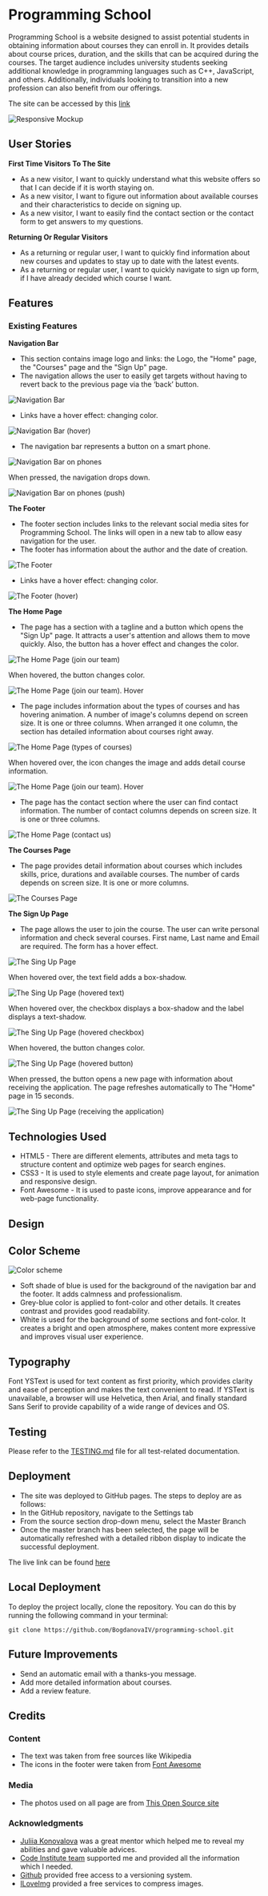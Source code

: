 # Programming School

Programming School is a website designed to assist potential students in obtaining information about courses they can enroll in. It provides details about course prices, duration, and the skills that can be acquired during the courses. The target audience includes university students seeking additional knowledge in programming languages such as C++, JavaScript, and others. Additionally, individuals looking to transition into a new profession can also benefit from our offerings.

The site can be accessed by this [link](https://bogdanovaiv.github.io/programming-school/)

![Responsive Mockup](documentation/programming-school-mockup.png)

## User Stories

__First Time Visitors To The Site__

 - As a new visitor, I want to quickly understand what this website offers so that I can decide if it is worth staying on.
 - As a new visitor, I want to figure out information about available courses and their characteristics to decide on signing up.
 - As a new visitor, I want to easily find the contact section or the contact form to get answers to my questions.

__Returning Or Regular Visitors__

 - As a returning or regular user, I want to quickly find information about new courses and updates to stay up to date with the latest events.
 - As a returning or regular user, I want to quickly navigate to sign up form, if I have already decided which course I want.

## Features

### Existing Features

__Navigation Bar__

 - This section contains image logo and links: the Logo, the "Home" page, the "Courses" page and the "Sign Up" page.
 - The navigation allows the user to easily get targets without having to revert back to the previous page via the ‘back’ button.
  
 ![Navigation Bar](documentation/programming-school-navigation-bar.png) 

 - Links have a hover effect: changing color.

 ![Navigation Bar (hover)](documentation/programming-school-navigation-bar-hover.png) 

 - The navigation bar represents a button on a smart phone.

 ![Navigation Bar on phones](documentation/programming-school-navigation-bar-phone.png)
         
  When pressed, the navigation drops down.

  ![Navigation Bar  on phones (push)](documentation/programming-school-navigation-bar-phone-push.png)

__The Footer__

 - The footer section includes links to the relevant social media sites for Programming School. The links will open in a new tab to allow easy navigation for the user.
 - The footer has information about the author and the date of creation.

 ![The Footer](documentation/programming-school-footer.png)

 - Links have a hover effect: changing color.

 ![The Footer (hover)](documentation/programming-school-footer-hover.png)

__The Home Page__

 - The page has a section with a tagline and a button which opens the "Sign Up" page. It attracts a user's attention and allows them to move quickly. Also, the button has a hover effect and changes the color.

 ![The Home Page (join our team)](documentation/programming-school-home-join-our-team.png)
 
  When hovered, the button changes color.

  ![The Home Page (join our team). Hover](documentation/programming-school-home-join-our-team-hover.png)
 
 - The page includes information about the types of courses and has hovering animation. A number of image's columns depend on screen size. It is one or three columns. When arranged it one column, the section has detailed information about courses right away.

 ![The Home Page (types of courses)](documentation/programming-school-home-types-courses.png)

  When hovered over, the icon changes the image and adds detail course information.

  ![The Home Page (join our team). Hover](documentation/programming-school-home-types-courses-hover.png)
 
 - The page has the contact section where the user can find contact information. The number of contact columns depends on screen size. It is one or three columns.

 ![The Home Page (contact us)](documentation/programming-school-home-contact-us.png)

__The Courses Page__

- The page provides detail information about courses which includes skills, price, durations and available courses. The number of cards depends on screen size. It is one or more columns.

 ![The Courses Page](documentation/programming-school-courses.png)

__The Sign Up Page__

 - The page allows the user to join the course. The user can write personal information and check several courses. First name, Last name and Email are required. The form has a hover effect.

 ![The Sing Up Page](documentation/programming-school-signup.png)

  When hovered over, the text field adds a box-shadow.

  ![The Sing Up Page (hovered text)](documentation/programming-school-signup-hover-text.png)

  When hovered over, the checkbox displays a box-shadow and the label displays a text-shadow.

  ![The Sing Up Page (hovered checkbox)](documentation/programming-school-signup-hover-checkbox.png)

  When hovered, the button changes color.

  ![The Sing Up Page (hovered button)](documentation/programming-school-signup-hover-button.png)

  When pressed, the button opens a new page with information about receiving the application. The page refreshes automatically to The "Home" page in 15 seconds. 

  ![The Sing Up Page (receiving the application)](documentation/programming-school-signup-press-button.png)

## Technologies Used

- HTML5 - There are different elements, attributes and meta tags to structure content and optimize web pages for search engines. 
- CSS3 - It is used to style elements and create page layout, for animation and responsive design.
- Font Awesome - It is used to paste icons, improve appearance and for web-page functionality. 

## Design

## Color Scheme
  ![Color scheme](documentation/color-scheme.png)

  - Soft shade of blue is used for the background of the navigation bar and the footer. It adds calmness and professionalism.
  - Grey-blue color is applied to font-color and other details. It creates contrast and provides good readability.
  - White is used for the background of some sections and font-color. It creates a bright and open atmosphere, makes content more expressive and improves visual user experience.

## Typography

Font YSText is used for text content as first priority, which provides clarity and ease of perception and makes the text convenient to read. If YSText is unavailable, a browser will use Helvetica, then Arial, and finally standard Sans Serif to provide capability of a wide range of devices and OS.

## Testing

Please refer to the [TESTING.md](TESTING.md) file for all test-related documentation.

## Deployment

 - The site was deployed to GitHub pages. The steps to deploy are as follows: 
 - In the GitHub repository, navigate to the Settings tab 
 - From the source section drop-down menu, select the Master Branch
 - Once the master branch has been selected, the page will be automatically refreshed with a detailed ribbon display to indicate the successful deployment. 

The live link can be found [here](https://bogdanovaiv.github.io/programming-school/)

## Local Deployment

To deploy the project locally, clone the repository. You can do this by running the following command in your terminal:

`git clone https://github.com/BogdanovaIV/programming-school.git`

## Future Improvements

 - Send an automatic email with a thanks-you message.
 - Add more detailed information about courses.
 - Add a review feature.

## Credits 

### Content 

- The text was taken from free sources like Wikipedia
- The icons in the footer were taken from [Font Awesome](https://fontawesome.com/)

### Media

- The photos used on all page are from [This Open Source site](https://pxhere.com)

### Acknowledgments

- [Juliia Konovalova](https://github.com/IuliiaKonovalova/) was a great mentor which helped me to reveal my abilities and gave valuable advices.
- [Code Institute team](https://codeinstitute.net/) supported me and provided all the information which I needed.
- [Github](https://github.com/) provided free access to a versioning system.
- [ILoveImg](https://www.iloveimg.com/) provided a free services to compress images.